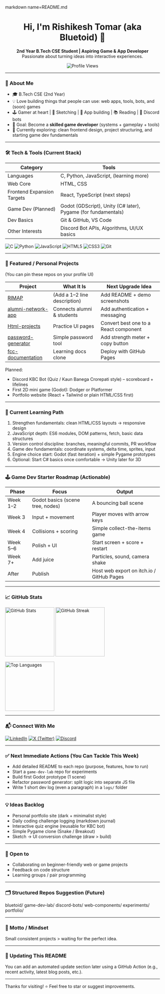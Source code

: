 markdown name=README.md
<!--
Hi! This is your GitHub Profile README.
Repository name should be exactly your username: BLUETOID/BLUETOID
You can edit or trim any section. Comments like this won't be visible.
-->

<h1 align="center">Hi, I'm Rishikesh Tomar (aka Bluetoid) 👋</h1>
<p align="center">
  <b>2nd Year B.Tech CSE Student | Aspiring Game & App Developer</b><br/>
  Passionate about turning ideas into interactive experiences.
</p>

<p align="center">
  <img src="https://komarev.com/ghpvc/?username=BLUETOID&style=for-the-badge&color=1e90ff" alt="Profile Views" />
</p>

---

### 🚀 About Me
- 🎓 B.Tech CSE (2nd Year)
- 💡 Love building things that people can use: web apps, tools, bots, and (soon) games
- 🕹️ Gamer at heart | 🎨 Sketching | 📱 App building | 📚 Reading | 🤖 Discord bots
- 🎯 Goal: Become a **skilled game developer** (systems + gameplay + tools)
- 🔭 Currently exploring: clean frontend design, project structuring, and starting game dev fundamentals

---

### 🛠️ Tech & Tools (Current Stack)
| Category | Tools |
|---------|-------|
| Languages | C, Python, JavaScript, (learning more) |
| Web Core | HTML, CSS |
| Frontend Expansion Targets | React, TypeScript (next steps) |
| Game Dev (Planned) | Godot (GDScript), Unity (C# later), Pygame (for fundamentals) |
| Dev Basics | Git & GitHub, VS Code |
| Other Interests | Discord Bot APIs, Algorithms, UI/UX basics |

<!-- Badges (optional visual flavor) -->
<p>
  <img src="https://img.shields.io/badge/Code-C-blue?style=flat-square" alt="C" />
  <img src="https://img.shields.io/badge/Python-3776AB?logo=python&logoColor=fff&style=flat-square" alt="Python" />
  <img src="https://img.shields.io/badge/JavaScript-F7DF1E?logo=javascript&logoColor=000&style=flat-square" alt="JavaScript" />
  <img src="https://img.shields.io/badge/HTML5-E34F26?logo=html5&logoColor=fff&style=flat-square" alt="HTML5" />
  <img src="https://img.shields.io/badge/CSS3-1572B6?logo=css3&logoColor=fff&style=flat-square" alt="CSS3" />
  <img src="https://img.shields.io/badge/Git-F05032?logo=git&logoColor=fff&style=flat-square" alt="Git" />
</p>

---

### 📌 Featured / Personal Projects
(You can pin these repos on your profile UI)

| Project | What It Is | Next Upgrade Idea |
|---------|------------|-------------------|
| [RIMAP](https://github.com/BLUETOID/RIMAP) | (Add a 1–2 line description) | Add README + demo screenshots |
| [alumni-network-app](https://github.com/BLUETOID/alumni-network-app) | Connects alumni & students | Add authentication + messaging |
| [Html-projects](https://github.com/BLUETOID/Html-projects) | Practice UI pages | Convert best one to a React component |
| [password-generator](https://github.com/BLUETOID/password-generator) | Simple password tool | Add strength meter + copy button |
| [fcc-documentation](https://github.com/BLUETOID/fcc-documentation) | Learning docs clone | Deploy with GitHub Pages |

Planned:
- Discord KBC Bot (Quiz / Kaun Banega Crorepati style) – scoreboard + lifelines
- First 2D mini game (Godot): Dodger or Platformer
- Portfolio website (React + Tailwind or plain HTML/CSS first)

---

### 🧠 Current Learning Path
1. Strengthen fundamentals: clean HTML/CSS layouts → responsive design
2. JavaScript depth: ES6 modules, DOM patterns, fetch, basic data structures
3. Version control discipline: branches, meaningful commits, PR workflow
4. Game dev fundamentals: coordinate systems, delta time, sprites, input
5. Engine choice start: Godot (fast iteration) + simple Pygame prototypes
6. Optional: Start C# basics once comfortable → Unity later for 3D

---

### 🕹️ Game Dev Starter Roadmap (Actionable)
| Phase | Focus | Output |
|-------|-------|--------|
| Week 1–2 | Godot basics (scene tree, nodes) | A bouncing ball scene |
| Week 3 | Input + movement | Player moves with arrow keys |
| Week 4 | Collisions + scoring | Simple collect-the-items game |
| Week 5–6 | Polish + UI | Start screen + score + restart |
| Week 7+ | Add juice | Particles, sound, camera shake |
| After | Publish | Host web export on itch.io / GitHub Pages |

---

### 📈 GitHub Stats
<p>
  <img height="160" src="https://github-readme-stats.vercel.app/api?username=BLUETOID&show_icons=true&theme=tokyonight&rank_icon=github" alt="GitHub Stats" />
  <img height="160" src="https://github-readme-streak-stats.herokuapp.com/?user=BLUETOID&theme=tokyonight" alt="GitHub Streak" />
</p>
<p>
  <img height="160" src="https://github-readme-stats.vercel.app/api/top-langs/?username=BLUETOID&layout=compact&theme=tokyonight" alt="Top Languages" />
</p>

<!-- If any stat cards fail sometimes (rate limits), that's normal. -->

---

### 📬 Connect With Me
<p>
  <a href="https://www.linkedin.com/in/rishikesh-tomar-618545321/"><img src="https://img.shields.io/badge/LinkedIn-Rishikesh%20Tomar-0A66C2?logo=linkedin&logoColor=white" alt="LinkedIn" /></a>
  <a href="https://x.com/BLUETOID267700"><img src="https://img.shields.io/badge/X-@BLUETOID267700-000000?logo=x&logoColor=white" alt="X (Twitter)" /></a>
  <a href="https://discord.com/users/"><img src="https://img.shields.io/badge/Discord-bluetoid-5865F2?logo=discord&logoColor=white" alt="Discord" /></a>
</p>

---

### ✅ Next Immediate Actions (You Can Tackle This Week)
- Add detailed README to each repo (purpose, features, how to run)
- Start a `game-dev-lab` repo for experiments
- Build first Godot prototype (1 scene)
- Refactor password generator: split logic into separate JS file
- Write 1 short dev log (even a paragraph) in a `logs/` folder

---

### 💡 Ideas Backlog
- Personal portfolio site (dark + minimalist style)
- Daily coding challenge logging (markdown journal)
- Interactive quiz engine (reusable for KBC bot)
- Simple Pygame clone (Snake / Breakout)
- Sketch → UI conversion challenge (draw > build)

---

### 🤝 Open to
- Collaborating on beginner-friendly web or game projects
- Feedback on code structure
- Learning groups / pair programming

---

### 🗂️ Structured Repos Suggestion (Future)

bluetoid/
  game-dev-lab/
  discord-bots/
  web-components/
  experiments/
  portfolio/


---

### 📜 Motto / Mindset
Small consistent projects > waiting for the perfect idea.

---

### 🔄 Updating This README
You can add an automated update section later using a GitHub Action (e.g., recent activity, latest blog posts, etc.).

---

Thanks for visiting! ⭐ Feel free to star or suggest improvements.
<!-- End of README -->
````

